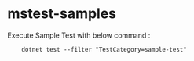 # mstest-samples

Execute Sample Test with below command : 

```
    dotnet test --filter "TestCategory=sample-test"
```
